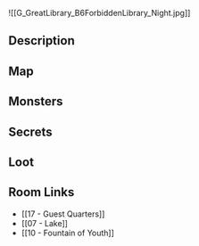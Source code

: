 ![[G_GreatLibrary_B6ForbiddenLibrary_Night.jpg]]
## Description

## Map

## Monsters

## Secrets

## Loot

## Room Links

*  [[17 - Guest Quarters]]
*  [[07 - Lake]]
*  [[10 - Fountain of Youth]]